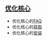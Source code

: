 ## [优化核心](main_opticore.md)
- 优化核心的[FAQ](document/FAQ/opticore.md)
- 优化核心的[获取](getOpticore/index.md)
- 优化核心的[安装](document/install.md)